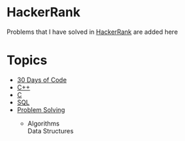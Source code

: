 # HackerRank
Problems that I have solved in <a href="https://www.hackerrank.com">HackerRank</a> are added here

# Topics
<ul>
  <li><a href="https://github.com/MusfiqDehan/HackerRank/tree/master/30%20Days%20of%20Code">30 Days of Code</a></li>
  <li><a href="https://github.com/MusfiqDehan/HackerRank/tree/master/C%2B%2B">C++</a></li>
  <li><a href="https://github.com/MusfiqDehan/HackerRank/tree/master/C">C</a></li>
  <li><a href=""https://github.com/MusfiqDehan/HackerRank/tree/master/SQL">SQL</a></li>
  <li><a href="">Problem Solving</a></li>
    <ul>
      <li>Algorithms</li>
      <il>Data Structures</i>
    </ul>
</ul>

